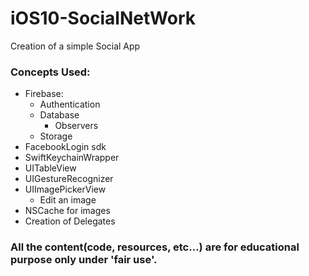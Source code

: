 # iOS10-SocialNetWork

Creation of a simple Social App

### Concepts Used:
* Firebase:
  * Authentication
  * Database
    * Observers
  * Storage
* FacebookLogin sdk
* SwiftKeychainWrapper
* UITableView
* UIGestureRecognizer
* UIImagePickerView
  * Edit an image
* NSCache for images
* Creation of Delegates

### All the content(code, resources, etc...) are for educational purpose only under 'fair use'.
